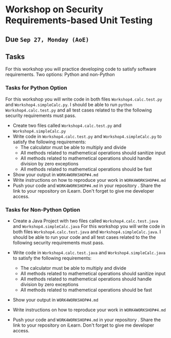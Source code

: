 # Workshop on Security Requirements-based Unit Testing 

## Due `Sep 27, Monday (AoE)`
 

## Tasks 


For this workshop you will practice developing code to satisfy software requirements. Two options: Python and non-Python 

### Tasks for Python Option  
For this workshop you will write code in both files `Workshop4.calc.test.py` and `Workshop4.simpleCalc.py`. I should be able 
to run `python Workshop4.calc.test.py` and all test cases related to the the following security requirements must pass. 

- Create two files called `Workshop4.calc.test.py` and `Workshop4.simpleCalc.py`
- Write code in `Workshop4.calc.test.py` and `Workshop4.simpleCalc.py` to satisfy the following requirements:
    - The calculator must be able to multiply and divide 
    - All methods related to mathemetical operations should sanitize input 
    - All methods related to mathemetical operations should handle division by zero exceptions 
    - All methods related to mathemetical operations should be fast 
- Show your output in `WORK4WORKSHOP#4.md`
- Write instructions on how to reproduce your work  in `WORK4WORKSHOP#4.md`
- Push your code and `WORK4WORKSHOP#4.md` in your repository . Share the link to your repository on iLearn. Don't forget to give me developer access. 



### Tasks for Non-Python Option  
- Create a Java Project with two files called `Workshop4.calc.test.java` and `Workshop4.simpleCalc.java`
For this workshop you will write code in both files `Workshop4.calc.test.java` and `Workshop4.simpleCalc.java`. I should be able 
to run your code and all test cases related to the the following security requirements must pass. 

- Write code in `Workshop4.calc.test.java` and `Workshop4.simpleCalc.java` to satisfy the following requirements:
    - The calculator must be able to multiply and divide 
    - All methods related to mathemetical operations should sanitize input 
    - All methods related to mathemetical operations should handle division by zero exceptions 
    - All methods related to mathemetical operations should be fast 
- Show your output in `WORK4WORKSHOP#4.md`
- Write instructions on how to reproduce your work  in `WORK4WORKSHOP#4.md`
- Push your code and `WORK4WORKSHOP#4.md` in your repository . Share the link to your repository on iLearn. Don't forget to give me developer access. 



